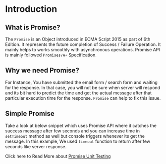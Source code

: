 # Introduction

## What is Promise?
The `Promise` is an Object introduced in ECMA Script 2015 as part of 6th Edition. It represents the future completion of Success / Failure Operation. It mainly helps to works smoothly with asynchronous operations. Promise API is mainly followed `Promises/A+` Specification.

## Why we need Promise?
For Instance, You have submitted the email form / search form and waiting for the response. In that case, you will not be sure when server will respond and its bit hard to predict the time and get the actual message after that particular execution time for the response. `Promise` can help to fix this issue.

## Simple Promise
Take a look at below snippet which uses Promise API where it catches the success message after few seconds and you can increase time in `setTimeout` method as well but console triggers whenever its get the message. In this example, We used `timeout` function to return after few seconds like server response. 

Click here to Read More about [Promise Unit Testing](https://tech.io/my-playgrounds/11107)